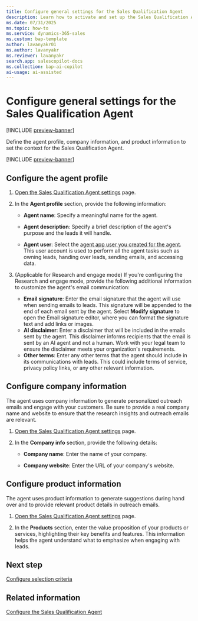 ```yaml
---
title: Configure general settings for the Sales Qualification Agent
description: Learn how to activate and set up the Sales Qualification Agent in Dynamics 365 Sales to help your sellers use AI for effective lead qualification.
ms.date: 07/31/2025
ms.topic: how-to
ms.service: dynamics-365-sales
ms.custom: bap-template
author: lavanyakr01
ms.author: lavanyakr
ms.reviewer: lavanyakr
search.app: salescopilot-docs
ms.collection: bap-ai-copilot
ai-usage: ai-assisted
---
```


# Configure general settings for the Sales Qualification Agent

[!INCLUDE [preview-banner](~/../shared-content/shared/preview-includes/preview-banner.md)]

Define the agent profile, company information, and product information to set the context for the Sales Qualification Agent.

[!INCLUDE [preview-banner](~/../shared-content/shared/preview-includes/preview-note-d365.md)]

## Configure the agent profile

1. [Open the Sales Qualification Agent settings](open-sales-qualification-agent-settings.md) page.

1. In the **Agent profile** section, provide the following information:
   - **Agent name**: Specify a meaningful name for the agent. 

   - **Agent description**: Specify a brief description of the agent's purpose and the leads it will handle.
   - **Agent user**: Select the [agent app user you created for the agent](configure-requirements-for-sqa-agent.md#create-an-app-user-in-dataverse). This user account is used to perform all the agent tasks such as owning leads, handing over leads, sending emails, and accessing data.

1. (Applicable for Research and engage mode) If you're configuring the Research and engage mode, provide the following additional information to customize the agent's email communication:
   - **Email signature**: Enter the email signature that the agent will use when sending emails to leads. This signature will be appended to the end of each email sent by the agent. Select **Modify signature** to open the Email signature editor, where you can format the signature text and add links or images.
   - **AI disclaimer**: Enter a disclaimer that will be included in the emails sent by the agent. This disclaimer informs recipients that the email is sent by an AI agent and not a human. Work with your legal team to ensure the disclaimer meets your organization's requirements.
   - **Other terms**: Enter any other terms that the agent should include in its communications with leads. This could include terms of service, privacy policy links, or any other relevant information.

## Configure company information

The agent uses company information to generate personalized outreach emails and engage with your customers. Be sure to provide a real company name and website to ensure that the research insights and outreach emails are relevant.

1. [Open the Sales Qualification Agent settings](open-sales-qualification-agent-settings.md) page.

1. In the **Company info** section, provide the following details:

   - **Company name**: Enter the name of your company.

   - **Company website**: Enter the URL of your company's website.

## Configure product information

The agent uses product information to generate suggestions during hand over and to provide relevant product details in outreach emails. 

1. [Open the Sales Qualification Agent settings](open-sales-qualification-agent-settings.md) page.

1. In the **Products** section, enter the value proposition of your products or services, highlighting their key benefits and features. This information helps the agent understand what to emphasize when engaging with leads.  

## Next step

[Configure selection criteria](sales-qualification-agent-selection-criteria.md)

## Related information

[Configure the Sales Qualification Agent](configure-sales-qualification-agent.md)